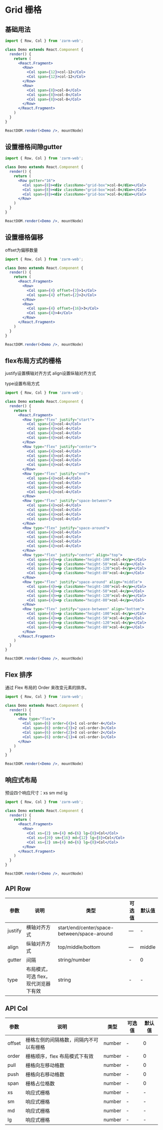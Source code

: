 # Grid 栅格



## 基础用法

```jsx
import { Row, Col } from 'zarm-web';

class Demo extends React.Component {
  render() {
    return (
      <React.Fragment>
        <Row>
          <Col span={12}>col-12</Col>
          <Col span={12}>col-12</Col>
        </Row>
        <Row>
          <Col span={8}>col-8</Col>
          <Col span={8}>col-8</Col>
          <Col span={8}>col-8</Col>
        </Row>
      </React.Fragment>
    )
  }
}

ReactDOM.render(<Demo />, mountNode)
```



## 设置栅格间隙gutter

```jsx
import { Row, Col } from 'zarm-web';

class Demo extends React.Component {
  render() {
    return (
      <Row gutter="16">
        <Col span={8}><div className="grid-box">col-8</div></Col>
        <Col span={8}><div className="grid-box">col-8</div></Col>
        <Col span={8}><div className="grid-box">col-8</div></Col>
      </Row>
    )
  }
}

ReactDOM.render(<Demo />, mountNode)
```



## 设置栅格偏移

offset为偏移数量

```jsx
import { Row, Col } from 'zarm-web';

class Demo extends React.Component {
  render() {
    return (
      <React.Fragment>
        <Row>
          <Col span={4} offset={3}>1</Col>
          <Col span={4} offset={2}>2</Col>
        </Row>
        <Row>
          <Col span={4} offset={16}>3</Col>
          <Col span={4}>4</Col>
        </Row>
      </React.Fragment>
    )
  }
}

ReactDOM.render(<Demo />, mountNode)
```

## flex布局方式的栅格

justify设置横轴对齐方式 align设置纵轴对齐方式

type设置布局方式

```jsx
import { Row, Col } from 'zarm-web';

class Demo extends React.Component {
  render() {
    return (
      <React.Fragment>
        <Row type="flex" justify="start">
          <Col span={4}>col-4</Col>
          <Col span={4}>col-4</Col>
          <Col span={4}>col-4</Col>
          <Col span={4}>col-4</Col>
        </Row>
        <Row type="flex" justify="center">
          <Col span={4}>col-4</Col>
          <Col span={4}>col-4</Col>
          <Col span={4}>col-4</Col>
          <Col span={4}>col-4</Col>
        </Row>
        <Row type="flex" justify="end">
          <Col span={4}>col-4</Col>
          <Col span={4}>col-4</Col>
          <Col span={4}>col-4</Col>
          <Col span={4}>col-4</Col>
        </Row>
        <Row type="flex" justify="space-between">
          <Col span={4}>col-4</Col>
          <Col span={4}>col-4</Col>
          <Col span={4}>col-4</Col>
          <Col span={4}>col-4</Col>
        </Row>
        <Row type="flex" justify="space-around">
          <Col span={4}>col-4</Col>
          <Col span={4}>col-4</Col>
          <Col span={4}>col-4</Col>
          <Col span={4}>col-4</Col>
        </Row>
        <Row type="flex" justify="center" align="top">
          <Col span={4}><p className="height-100">col-4</p></Col>
          <Col span={4}><p className="height-50">col-4</p></Col>
          <Col span={4}><p className="height-120">col-4</p></Col>
          <Col span={4}><p className="height-80">col-4</p></Col>
        </Row>
        <Row type="flex" justify="space-around" align="middle">
          <Col span={4}><p className="height-100">col-4</p></Col>
          <Col span={4}><p className="height-50">col-4</p></Col>
          <Col span={4}><p className="height-120">col-4</p></Col>
          <Col span={4}><p className="height-80">col-4</p></Col>
        </Row>
        <Row type="flex" justify="space-between" align="bottom">
          <Col span={4}><p className="height-100">col-4</p></Col>
          <Col span={4}><p className="height-50">col-4</p></Col>
          <Col span={4}><p className="height-120">col-4</p></Col>
          <Col span={4}><p className="height-80">col-4</p></Col>
        </Row>
      </React.Fragment>
    )
  }
}

ReactDOM.render(<Demo />, mountNode)
```



## Flex 排序

通过 Flex 布局的 Order 来改变元素的排序。

```jsx
import { Row, Col } from 'zarm-web';

class Demo extends React.Component {
  render() {
    return (
      <Row type="flex">
        <Col span={6} order={4}>1 col-order-4</Col>
        <Col span={6} order={3}>2 col-order-3</Col>
        <Col span={6} order={2}>3 col-order-2</Col>
        <Col span={6} order={1}>4 col-order-1</Col>
      </Row>
    )
  }
}

ReactDOM.render(<Demo />, mountNode)
```



## 响应式布局

预设四个响应尺寸：xs sm md lg

```jsx
import { Row, Col } from 'zarm-web';

class Demo extends React.Component {
  render() {
    return (
      <React.Fragment>
        <Row>
          <Col xs={2} sm={4} md={6} lg={8}>Col</Col>
          <Col xs={20} sm={16} md={12} lg={8}>Col</Col>
          <Col xs={2} sm={4} md={6} lg={8}>Col</Col>
        </Row>
      </React.Fragment>
    )
  }
}

ReactDOM.render(<Demo />, mountNode)
```

## API Row 
| 参数      | 说明    | 类型      | 可选值       | 默认值   |
|---------- |-------- |---------- |-------------  |-------- |
| justify     | 横轴对齐方式   | start/end/center/space-between/space-around    | — | -   |
| align     | 纵轴对齐方式   | top/middle/bottom    | — | middle   |
| gutter  | 间隔    | string/number   | -  | 0   |
| type  | 布局模式，可选 flex，现代浏览器下有效    | string   | -  | -   |

## API Col
| 参数      | 说明    | 类型      | 可选值       | 默认值   |
|---------- |-------- |---------- |-------------  |-------- |
| offset | 栅格左侧的间隔格数，间隔内不可以有栅格 | number | - | 0 | 
| order | 栅格顺序，flex 布局模式下有效 | number | - | 0 | 
| pull | 栅格向左移动格数 | number | - | 0 | 
| push | 栅格向右移动格数 | number | - | 0 | 
| span | 栅格占位格数 | number | - | 0 | 
| xs | 响应式栅格 | number | - | - | 
| sm | 响应式栅格 | number | - | - | 
| md | 响应式栅格 | number | - | - | 
| lg | 响应式栅格 | number | - | - | 
